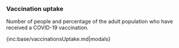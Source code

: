 ### Vaccination uptake

Number of people and percentage of the adult population who have received a COVID-19 vaccination.

{inc:base/vaccinationsUptake.md|modals}


